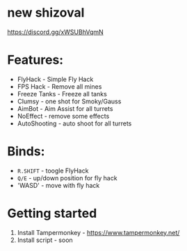 # new shizoval
https://discord.gg/xWSUBhVqmN

# Features:

 * FlyHack - Simple Fly Hack
 * FPS Hack - Remove all mines
 * Freeze Tanks - Freeze all tanks
 * Clumsy - one shot for Smoky/Gauss
 * AimBot  - Aim Assist for all turrets
 * NoEffect - remove some effects
 * AutoShooting - auto shoot for all turrets

# Binds:
* `R.SHIFT` - toogle FlyHack
* `Q/E` - up/down position for fly hack
* 'WASD' - move with fly hack


# Getting started
1. Install Tampermonkey - https://www.tampermonkey.net/
2. Install script - soon





